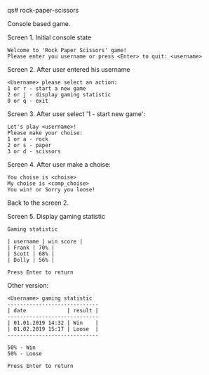 qs# rock-paper-scissors

Console based game.

Screen 1. Initial console state

```
Welcome to 'Rock Paper Scissors' game!
Please enter you username or press <Enter> to quit: <username>
```

Screen 2. After user entered his username
```
<Username> please select an action:
1 or r - start a new game
2 or j - display gaming statistic
0 or q - exit
```

Screen 3. After user select '1 - start new game':
```
Let's play <username>!
Please make your choise:
1 or a - rock
2 or s - paper
3 or d - scissors
```

Screen 4. After user make a choise:
```
You choise is <choise>
My choise is <comp_choise>
You win! or Sorry you loose!
```

Back to the screen 2.

Screen 5. Display gaming statistic
```
Gaming statistic

| username | win score |
| Frank | 70% |
| Scott | 68% |
| Dolly | 56% |

Press Enter to return
```
Other version:
```
<Username> gaming statistic
-----------------------------
| date             | result |
-----------------------------
| 01.01.2019 14:32 | Win    |
| 01.02.2019 15:17 | Loose  |
-----------------------------

50% - Win
50% - Loose

Press Enter to return
```